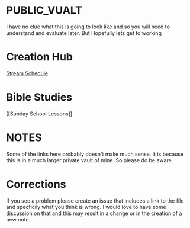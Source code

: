 # PUBLIC_VUALT
I have no clue what this is going to look like and so you will need to understand and evaluate later. But Hopefully lets get to working


# Creation Hub
[Stream Schedule](Stream-Schedule.md)

# Bible Studies
[[Sunday School Lessons]]
# NOTES
Some of the links here probably doesn't make much sense. It is because this is in a much larger private vault of mine. So please do be aware.

# Corrections
If you see a problem please create an issue that includes a link to the file and specficily what you think is wrong. I would love to have some discussion on that and this may result in a change or in the creation of a new note.